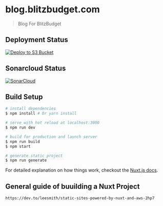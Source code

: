 # blog.blitzbudget.com

> Blog For BlitzBudget

## Deployment Status

[![Deploy to S3 Bucket](https://github.com/BlitzBudget/blog.blitzbudget.com/actions/workflows/deploy.yml/badge.svg)](https://github.com/BlitzBudget/blog.blitzbudget.com/actions/workflows/deploy.yml)

## Sonarcloud Status

[![SonarCloud](https://sonarcloud.io/images/project_badges/sonarcloud-white.svg)](https://sonarcloud.io/summary/new_code?id=BlitzBudget_blog.blitzbudget.com)

## Build Setup

``` bash
# install dependencies
$ npm install # Or yarn install

# serve with hot reload at localhost:3000
$ npm run dev

# build for production and launch server
$ npm run build
$ npm start

# generate static project
$ npm run generate
```

For detailed explanation on how things work, checkout the [Nuxt.js docs](https://github.com/nuxt/nuxt.js).

## General guide of buuilding a Nuxt Project

`https://dev.to/leesmith/static-sites-powered-by-nuxt-and-aws-2hp7`

